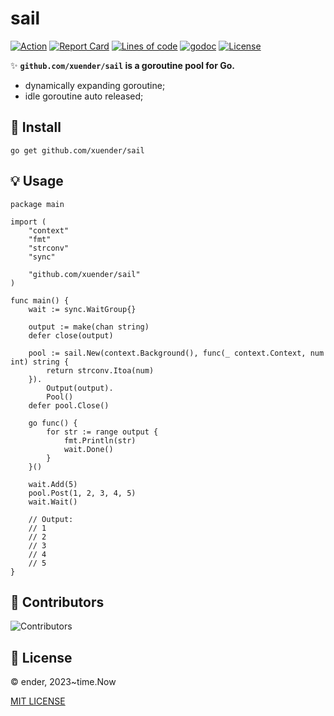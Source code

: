 # sail

[![Action][action-svg]][action-url]
[![Report Card][goreport-svg]][goreport-url]
[![Lines of code][lines-svg]][lines-url]
[![godoc][godoc-svg]][godoc-url]
[![License][license-svg]][license-url]

✨ **`github.com/xuender/sail` is a goroutine pool for Go.**

- dynamically expanding goroutine;
- idle goroutine auto released;

## 🚀 Install

```shell
go get github.com/xuender/sail
```

## 💡 Usage

```golang
package main

import (
	"context"
	"fmt"
	"strconv"
	"sync"

	"github.com/xuender/sail"
)

func main() {
	wait := sync.WaitGroup{}

	output := make(chan string)
	defer close(output)

	pool := sail.New(context.Background(), func(_ context.Context, num int) string {
		return strconv.Itoa(num)
	}).
		Output(output).
		Pool()
	defer pool.Close()

	go func() {
		for str := range output {
			fmt.Println(str)
			wait.Done()
		}
	}()

	wait.Add(5)
	pool.Post(1, 2, 3, 4, 5)
	wait.Wait()

	// Output:
	// 1
	// 2
	// 3
	// 4
	// 5
}
```

## 👤 Contributors

![Contributors][contributors-svg]

## 📝 License

© ender, 2023~time.Now

[MIT LICENSE][license-url]

[action-url]: https://github.com/xuender/sail/actions
[action-svg]: https://github.com/xuender/sail/workflows/Go/badge.svg

[goreport-url]: https://goreportcard.com/report/sail
[goreport-svg]: https://goreportcard.com/badge/sail

[godoc-url]: https://godoc.org/sail
[godoc-svg]: https://godoc.org/sail?status.svg

[license-url]: https://github.com/xuender/sail/blob/master/LICENSE
[license-svg]: https://img.shields.io/badge/license-MIT-blue.svg

[contributors-svg]: https://contrib.rocks/image?repo=sail

[lines-svg]: https://sloc.xyz/sail
[lines-url]: https://github.com/boyter/scc

